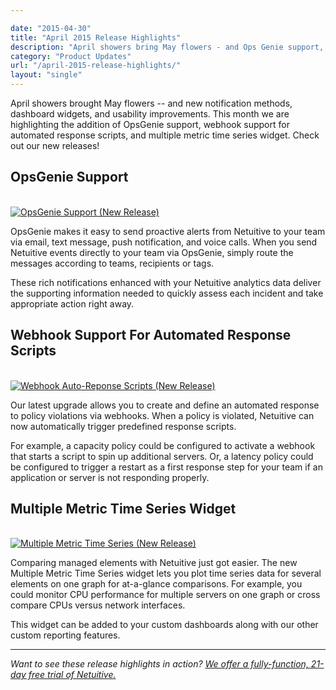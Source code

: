 ```yaml
---

date: "2015-04-30"
title: "April 2015 Release Highlights"
description: "April showers bring May flowers - and Ops Genie support, new widgets, and more! Check out this month's new release highlights."
category: "Product Updates"
url: "/april-2015-release-highlights/"
layout: "single"
---
```

April showers brought May flowers -- and  new notification methods, dashboard widgets, and usability improvements. This month we are highlighting the addition of OpsGenie support, webhook support for automated response scripts, and multiple metric time series widget. Check out our new releases!

OpsGenie Support
----------------

[\
![OpsGenie Support (New Release)](https://www.metricly.com/wp-content/uploads/2016/03/opsGenie-1024x553.jpg)](https://www.metricly.com/wp-content/uploads/2016/03/opsGenie-1024x553.jpg)

OpsGenie makes it easy to send proactive alerts from Netuitive to your team via email, text message, push notification, and voice calls. When you send Netuitive events directly to your team via OpsGenie, simply route the messages according to teams, recipients or tags.

These rich notifications enhanced with your Netuitive analytics data deliver the supporting information needed to quickly assess each incident and take appropriate action right away.

Webhook Support For Automated Response Scripts
----------------------------------------------

[\
![Webhook Auto-Reponse Scripts (New Release)](https://www.metricly.com/wp-content/uploads/2016/03/webhooks-1024x515.jpg)](https://www.metricly.com/wp-content/uploads/2016/03/webhooks-1024x515.jpg)

Our latest upgrade allows you to create and define an automated response to policy violations via webhooks. When a policy is violated, Netuitive can now automatically trigger predefined response scripts.

For example, a capacity policy could be configured to activate a webhook that starts a script to spin up additional servers. Or, a latency policy could be configured to trigger a restart as a first response step for your team if an application or server is not responding properly.

Multiple Metric Time Series Widget
----------------------------------

[\
![Multiple Metric Time Series (New Release)](https://www.metricly.com/wp-content/uploads/2016/03/MultipleMeticTimeSeries.jpg)](https://www.metricly.com/wp-content/uploads/2016/03/MultipleMeticTimeSeries.jpg)

Comparing managed elements with Netuitive just got easier. The new Multiple Metric Time Series widget lets you plot time series data for several elements on one graph for at-a-glance comparisons. For example, you could monitor CPU performance for multiple servers on one graph or cross compare CPUs versus network interfaces.

This widget can be added to your custom dashboards along with our other custom reporting features.

* * * * *
*Want to see these release highlights in action? [We offer a fully-function, 21-day free trial of Netuitive.](https://www.metricly.com/signup)*
